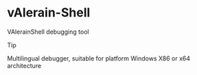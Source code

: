 # vAlerain-Shell
VAlerainShell debugging tool
> [!TIP]
> Multilingual debugger, suitable for platform Windows X86 or x64 architecture
